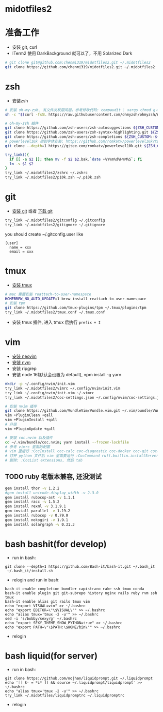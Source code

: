 # midotfiles2

# 准备工作
* 安装 git, curl
* ITerm2 使用 DarkBackground 就可以了，不用 Solarized Dark
```bash
# git clone git@github.com:chenmi319/midotfiles2.git ~/.midotfiles2
git clone https://github.com/chenmi319/midotfiles2.git ~/.midotfiles2
```

# zsh
* 安装zsh
```bash
# 安装 oh-my-zsh, 有文件夹权限问题，参考修改代码: compaudit | xargs chmod g-w,o-w
sh -c "$(curl -fsSL https://raw.githubusercontent.com/ohmyzsh/ohmyzsh/master/tools/install.sh)"

# oh-my-zsh 插件
git clone https://github.com/zsh-users/zsh-autosuggestions ${ZSH_CUSTOM:-~/.oh-my-zsh/custom}/plugins/zsh-autosuggestions
git clone https://github.com/zsh-users/zsh-syntax-highlighting.git ${ZSH_CUSTOM:-~/.oh-my-zsh/custom}/plugins/zsh-syntax-highlighting
git clone https://github.com/zsh-users/zsh-completions ${ZSH_CUSTOM:-${ZSH:-~/.oh-my-zsh}/custom}/plugins/zsh-completions
# powerlevel10k 用到字体安装: https://github.com/romkatv/powerlevel10k?tab=readme-ov-file#fonts
git clone --depth=1 https://gitee.com/romkatv/powerlevel10k.git ${ZSH_CUSTOM:-$HOME/.oh-my-zsh/custom}/themes/powerlevel10k

try_link(){
  if [[ -a $2 ]]; then mv -f $2 $2.bak.`date +%Y%m%d%H%M%S`; fi
  ln -s $1 $2
}
try_link ~/.midotfiles2/zshrc ~/.zshrc
try_link ~/.midotfiles2/p10k.zsh ~/.p10k.zsh
```



# git
* [安装 git](https://git-scm.com/book/en/v2/Getting-Started-Installing-Git) 或者 [下载 git](https://git-scm.com/downloads)
```bash
try_link ~/.midotfiles2/gitconfig ~/.gitconfig
try_link ~/.midotfiles2/gitignore ~/.gitignore
```
you should create ~/.gitconfig.user like
```
[user]
  name = xxx
  email = xxx
```


# tmux
* [安装 tmux](https://github.com/tmux/tmux/wiki/Installing)
```bash
# mac 需要安装 reattach-to-user-namespace
HOMEBREW_NO_AUTO_UPDATE=1 brew install reattach-to-user-namespace
# 安装 tpm
git clone https://github.com/tmux-plugins/tpm ~/.tmux/plugins/tpm
try_link ~/.midotfiles2/tmux.conf ~/.tmux.conf
```
* 安装 tmux 插件, 进入 tmux 后执行 `prefix + I`


# vim
* [安装 neovim](https://github.com/neovim/neovim/blob/master/INSTALL.md)
* [安装 nvm](https://github.com/nvm-sh/nvm?tab=readme-ov-file#installing-and-updating)
* 安装 ripgrep
* 安装 node 16(默认会设置为 default), npm install -g yarn
```bash
mkdir -p ~/.config/nvim/init.vim
try_link ~/.midotfiles2/vimrc ~/.config/nvim/init.vim
try_link ~/.config/nvim/init.vim ~/.vimrc
try_link ~/.midotfiles2/coc-settings.json ~/.config/nvim/coc-settings.json

# 安装 nvim 插件
git clone https://github.com/VundleVim/Vundle.vim.git ~/.vim/bundle/Vundle.vim
vim +PluginClean +qall
vim +PluginInstall +qall
# 升级
vim +PluginUpdate +qall

# 安装 coc.nvim 以及插件
cd ~/.vim/bundle/coc.nvim; yarn install --frozen-lockfile
# 参考 vimrc 里面的配置
# vim 里运行 :CocInstall coc-calc coc-diagnostic coc-docker coc-git coc-pyright coc-json @yaegassy/coc-nginx coc-sh coc-solargraph coc-xml coc-yaml coc-pairs @yaegassy/coc-ruff coc-tsserver coc-markdownlint coc-sql coc-prettier coc-html
# 打开 python 文件后 vim 里需要运行 :CocCommand ruff.builtin.installServer
# 删除: :CocList extensions, 然后 tab
```

## TODO ruby 老版本兼容, 还没测试
```bash
gem install thor -v 1.2.2
#gem install unicode-display_width -v 2.3.0
gem install rubocop-ast -v 1.1.1
gem install racc -v 1.5.2
gem install rexml -v 3.1.9.1
gem install parallel -v 1.19.2
gem install rubocop -v 0.79.0
gem install nokogiri -v 1.9.1
gem install solargraph -v 0.31.3
```



# bash bashit(for develop)
* run in bash:
```
git clone --depth=1 https://github.com/Bash-it/bash-it.git ~/.bash_it
 ~/.bash_it/install.sh
```
* relogin and run in bash:
```
bash-it enable completion bundler capistrano rake ssh tmux conda
bash-it enable plugin git git-subrepo history nginx rails ruby rvm ssh tmux
bash-it enable alias git rails tmux vim
echo "export VISUAL=vim" >> ~/.bashrc
echo "export EDITOR=\"\$VISUAL\"" >> ~/.bashrc
echo "alias tmux='tmux -2 -u'" >> ~/.bashrc
sed -i 's/bobby/sexy/g' ~/.bashrc
echo "export SEXY_THEME_SHOW_PYTHON=true" >> ~/.bashrc
echo "export PATH=\"\$PATH:\$HOME/bin\"" >> ~/.bashrc
```
* relogin

# bash liquid(for server)
* run in bash:
```
git clone https://github.com/nojhan/liquidprompt.git ~/.liquidprompt
echo '[[ $- = *i* ]] && source ~/.liquidprompt/liquidprompt' >> ~/.bashrc
echo "alias tmux='tmux -2 -u'" >> ~/.bashrc
try_link ~/.midotfiles/liquidpromptrc ~/.liquidpromptrc
```
* relogin
